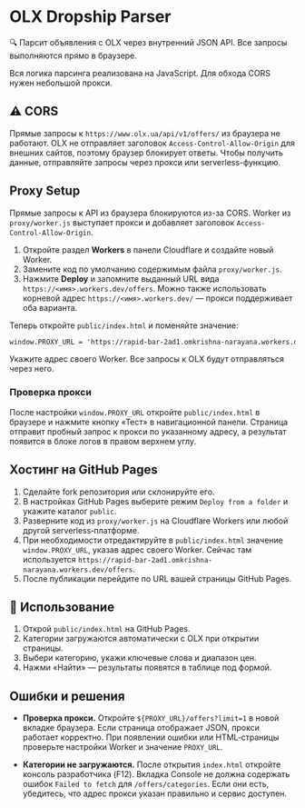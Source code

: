 # OLX Dropship Parser

🔍 Парсит объявления с OLX через внутренний JSON API. Все запросы выполняются прямо в браузере.

Вся логика парсинга реализована на JavaScript. Для обхода CORS нужен небольшой прокси.

## ⚠️ CORS

Прямые запросы к `https://www.olx.ua/api/v1/offers/` из браузера не работают.
OLX не отправляет заголовок `Access-Control-Allow-Origin` для внешних сайтов,
поэтому браузер блокирует ответы. Чтобы получить данные, отправляйте запросы
через прокси или serverless-функцию.

## Proxy Setup

Прямые запросы к API из браузера блокируются из-за CORS. Worker из `proxy/worker.js` выступает прокси и добавляет заголовок `Access-Control-Allow-Origin`.

1. Откройте раздел **Workers** в панели Cloudflare и создайте новый Worker.
2. Замените код по умолчанию содержимым файла `proxy/worker.js`.
3. Нажмите **Deploy** и запомните выданный URL вида `https://<имя>.workers.dev/offers`.
   Можно также использовать корневой адрес `https://<имя>.workers.dev/` —
   прокси поддерживает оба варианта.

Теперь откройте `public/index.html` и поменяйте значение:

```html
window.PROXY_URL = 'https://rapid-bar-2ad1.omkrishna-narayana.workers.dev/offers';
```

Укажите адрес своего Worker. Все запросы к OLX будут отправляться через него.

### Проверка прокси

После настройки `window.PROXY_URL` откройте `public/index.html` в браузере и
нажмите кнопку «Тест» в навигационной панели. Страница отправит пробный запрос к
прокси по указанному адресу, а результат появится в блоке логов в правом верхнем
углу.

## Хостинг на GitHub Pages

1. Сделайте fork репозитория или склонируйте его.
2. В настройках GitHub Pages выберите режим `Deploy from a folder` и укажите каталог `public`.
3. Разверните код из `proxy/worker.js` на Cloudflare Workers или любой другой serverless‑платформе.
4. При необходимости отредактируйте в `public/index.html` значение `window.PROXY_URL`, указав адрес своего Worker. Сейчас там используется `https://rapid-bar-2ad1.omkrishna-narayana.workers.dev/offers`.
5. После публикации перейдите по URL вашей страницы GitHub Pages.

## 🚀 Использование

1. Открой `public/index.html` на GitHub Pages.
2. Категории загружаются автоматически с OLX при открытии страницы.
3. Выбери категорию, укажи ключевые слова и диапазон цен.
4. Нажми «Найти» — результаты появятся в таблице под формой.

## Ошибки и решения

- **Проверка прокси.** Откройте `${PROXY_URL}/offers?limit=1` в новой вкладке
  браузера. Если страница отображает JSON, прокси работает корректно. При
  появлении ошибки или HTML‑страницы проверьте настройки Worker и значение
  `PROXY_URL`.

- **Категории не загружаются.** После открытия `index.html` откройте консоль
  разработчика (F12). Вкладка Console не должна содержать ошибок `Failed to
  fetch` для `/offers/categories`. Если они есть, убедитесь, что адрес прокси
  указан правильно и сервис доступен.

